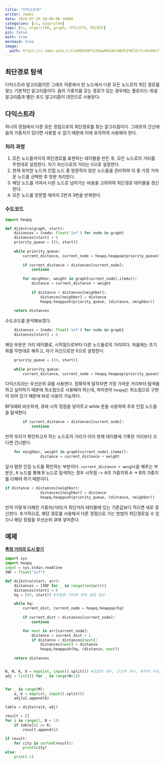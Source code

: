 ```yaml
---
title: "다익스트라"
writer: James
date: 2024-07-26 20:00:00 +0900
categories: [cs, algorithm]
tags: [cs, algorithm, graph, 다익스트라, 최단경로]
pin: false
math: true
mermaid: true
image:
  path: https://i.namu.wiki/i/Cxd89dtHP1S2k6wH0Va6JdBdlQYWlXlfsrKuO0xtTYmyHcLfojNkLmnw_36eXOYAMSMX2AxfN9cz76Rxvcq8-w.gif
---
```


## 최단경로 탐색  

다익스트라 알고리즘이란 그래프 이론에서 한 노드에서 다른 모든 노드로의 최단 경로를 찾는 기본적인 알고리즘이다. 음의 가중치를 갖는 경로가 있는 경우에는 플로이드-워셜 알고리즘과 벨만-포드 알고리즘이 대안으로 사용된다.  

## 다익스트라  

하나의 정점에서 다른 모든 정점으로의 최단경로를 찾는 알고리즘이다. 그래프의 간선에 음의 가중치가 있다면 사용할 수 없기 때문에 이에 유의하여 사용해야 한다.  

### 처리 과정

1. 모든 노드들까지의 최단경로를 표현하는 테이블을 만든 후, 모든 노드로의 거리를 무한대로 설정한다. 자기 자신으로의 거리는 0으로 설정한다.  
2. 현재 위치한 노드의 인접 노드 중 방문하지 않은 노드들을 관리하여 이 중 가장 가까운 노드를 선택한 후 방문 처리한다.  
3. 해당 노드를 거쳐서 다른 노드로 넘어가는 비용을 고려하여 최단경로 테이블을 갱신한다.  
4. 모든 노드를 방문할 때까지 2번과 3번을 반복한다.  

### 수도코드  

```python
import heapq

def dijkstra(graph, start):
    distances = {node: float('inf') for node in graph}
    distances[start] = 0
    priority_queue = [(0, start)]
    
    while priority_queue:
        current_distance, current_node = heapq.heappop(priority_queue)
        
        if current_distance > distances[current_node]:
            continue
        
        for neighbor, weight in graph[current_node].items():
            distance = current_distance + weight
            
            if distance < distances[neighbor]:
                distances[neighbor] = distance
                heapq.heappush(priority_queue, (distance, neighbor))
    
    return distances
```  

수도코드를 분석해보겠다.  

```python
    distances = {node: float('inf') for node in graph}
    distances[start] = 0
```
해당 부분은 거리 테이블로, 시작점으로부터 다른 노드들로의 거리이다. 처음에는 초기화를 무한대로 해주고, 자기 자신으로만 0으로 설정한다.  

```python
    priority_queue = [(0, start)]
    
    while priority_queue:
        current_distance, current_node = heapq.heappop(priority_queue)
```

다익스트라는 우선순위 큐를 사용한다. 정확하게 말하자면 가장 가까운 거리부터 탐색을 하고 싶어하기 때문에 최소힙으로 사용해야 하는데, 파이썬의 `heapq`는 최소힙으로 구현이 되어 있기 때문에 바로 사용이 가능하다.  

BFS때와 비슷하게, 큐에 시작 정점을 넣어주고 while 문을 사용하여 추후 인접 노드들을 탐색한다.  

```python
        if current_distance > distances[current_node]:
            continue
```
만약 우리가 확인하고자 하는 노드로의 거리가 이미 현재 테이블에 기록된 거리보다 크다면 건너뛴다.  

```python
    for neighbor, weight in graph[current_node].items():
                distance = current_distance + weight
```
앞서 말한 인접 노드를 확인하는 부분이다. `current_distance + weight`을 해주는 부분은, A 노드를 통해 B 노드로 탐색하는 경우 시작점 -> A의 가중치와 A -> B의 가중치를 더해야 하기 때문이다.  

```python
if distance < distances[neighbor]:
                distances[neighbor] = distance
                heapq.heappush(priority_queue, (distance, neighbor))
```
만약 이렇게 더해진 가중치(거리)가 최단거리 테이블에 있는 기존값보다 적으면 새로 갱신한다. 추가적으로, 해당 경로를 사용해서 다른 정점으로 가는 방법이 최단경로일 수 있으니 해당 정점을 우선순위 큐에 넣어준다.   

## 예제  

[**특정 거리의 도시 찾기**](https://www.acmicpc.net/problem/18352)  

```python
import sys
import heapq
input = sys.stdin.readline
INF = float("inf")

def dijkstra(start, arr):
    distances = [INF for _ in range(len(arr))]
    distances[start] = 0 
    hq = [(0, start)] #이동한 거리와 현재 정점 정보

    while hq: 
        current_dist, current_node = heapq.heappop(hq)
        
        if current_dist > distances[current_node]:
            continue  

        for next in arr[current_node]:
            distance = current_dist + 1
            if distance < distances[next]:
                distances[next] = distance
                heapq.heappush(hq, (distance, next))
    
    return distances


N, M, K, X = map(int, input().split()) #정점의 개수, 간선의 개수, 목적지 거리, 출발지점  
adj = list([] for _ in range(N+1))


for _ in range(M):
    a, b = map(int, input().split())
    adj[a].append(b)

table = dijkstra(X, adj)

result = []
for i in range(1, N + 1): 
    if table[i] == K:
        result.append(i)

if result:
    for city in sorted(result):
        print(city)
else:
    print(-1)
```